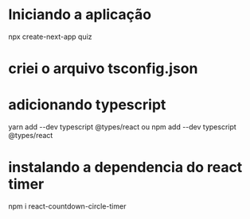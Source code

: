# Iniciando a aplicação
npx create-next-app quiz

# criei o arquivo tsconfig.json

# adicionando typescript
yarn add --dev typescript @types/react
ou
npm add --dev typescript @types/react

# instalando a dependencia do react timer
npm i react-countdown-circle-timer

